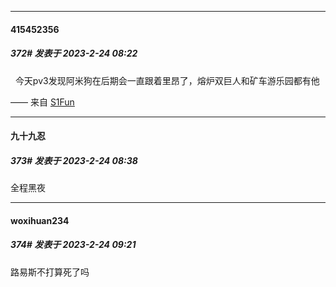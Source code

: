 
*****

####  415452356  
##### 372#       发表于 2023-2-24 08:22

  今天pv3发现阿米狗在后期会一直跟着里昂了，熔炉双巨人和矿车游乐园都有他

—— 来自 [S1Fun](https://s1fun.koalcat.com)


*****

####  九十九忍  
##### 373#       发表于 2023-2-24 08:38

全程黑夜


*****

####  woxihuan234  
##### 374#       发表于 2023-2-24 09:21

路易斯不打算死了吗

